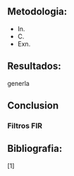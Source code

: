 ## **Metodologia:**<a id="Objetivos"></a>
- In.
- C.
- Exn.
  
## **Resultados:**<a id="Introduccion"></a>
<p align="justify">generla</p>

## **Conclusion**<a id="IIR"></a>

### **Filtros FIR**<a id="FIR"></a>

## **Bibliografia:**<a id="Bibliografia"></a>
<p align="justify">[1] </p>
